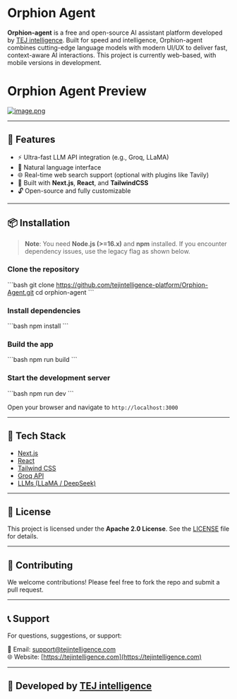 # Orphion Agent 

**Orphion-agent** is a free and open-source AI assistant platform developed by [TEJ intelligence](https://tejintelligence.com). Built for speed and intelligence, Orphion-agent combines cutting-edge language models with modern UI/UX to deliver fast, context-aware AI interactions. This project is currently web-based, with mobile versions in development.
# Orphion Agent Preview
[![image.png](https://i.postimg.cc/3R32NSqh/image.png)](https://postimg.cc/jWkDkXK3) <!-- Replace or remove if you don’t have a screenshot -->

---

## 🚀 Features

- ⚡ Ultra-fast LLM API integration (e.g., Groq, LLaMA)
- 💬 Natural language interface
- 🌐 Real-time web search support (optional with plugins like Tavily)
- 📆 Built with **Next.js**, **React**, and **TailwindCSS**
- 🔓 Open-source and fully customizable

---

## 📦 Installation

> **Note**: You need **Node.js (>=16.x)** and **npm** installed. If you encounter dependency issues, use the legacy flag as shown below.

### Clone the repository

\`\`\`bash
git clone https://github.com/tejintelligence-platform/Orphion-Agent.git
cd orphion-agent
\`\`\`

### Install dependencies

\`\`\`bash
npm install
\`\`\`

### Build the app

\`\`\`bash
npm run build
\`\`\`

### Start the development server

\`\`\`bash
npm run dev
\`\`\`

Open your browser and navigate to `http://localhost:3000`

---

## 🧠 Tech Stack

- [Next.js](https://nextjs.org/)
- [React](https://react.dev/)
- [Tailwind CSS](https://tailwindcss.com/)
- [Groq API](https://console.groq.com/)
- [LLMs (LLaMA / DeepSeek)](https://huggingface.co)

---

## 📜 License

This project is licensed under the **Apache 2.0 License**. See the [LICENSE](LICENSE) file for details.

---

## 🤝 Contributing

We welcome contributions! Please feel free to fork the repo and submit a pull request.

---

## 📞 Support

For questions, suggestions, or support:

📧 Email: [support@tejintelligence.com](mailto:support@tejintelligence.com)  
🌐 Website: [https://tejintelligence.com](https://tejintelligence.com)

---

## 🧠 Developed by [TEJ intelligence](https://tejintelligence.com)

